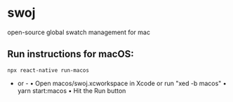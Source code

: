 # swoj

open-source global swatch management for mac

## Run instructions for macOS:

```shell
npx react-native run-macos
```

- or -
  • Open macos/swoj.xcworkspace in Xcode or run "xed -b macos"
  • yarn start:macos
  • Hit the Run button
